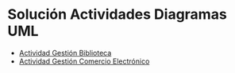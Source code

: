 # Solución Actividades Diagramas UML

- [Actividad Gestión Biblioteca](Actividad-Gestion-Biblioteca.md)
- [Actividad Gestión Comercio Electrónico](Actividad-Gestion-Comercio-Electronico.md)
